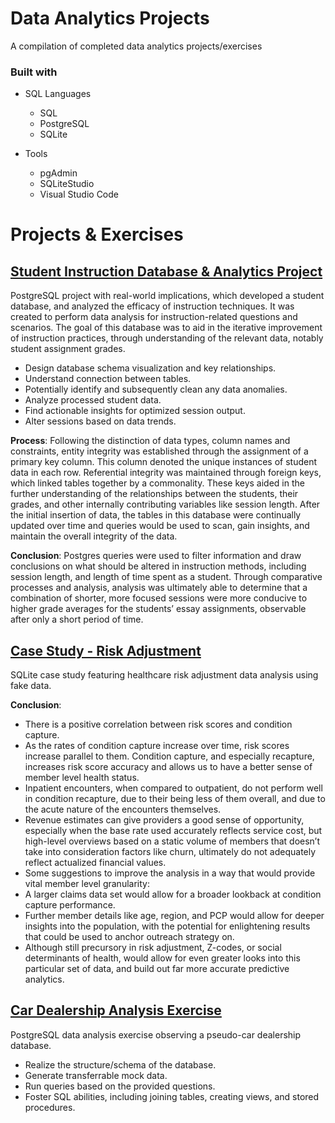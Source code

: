 # Data Analytics Projects
A compilation of completed data analytics projects/exercises

### Built with

+ SQL Languages
	+ SQL
	+ PostgreSQL
	+ SQLite

+ Tools
	+ pgAdmin
	+ SQLiteStudio
	+ Visual Studio Code  	

# Projects & Exercises

## [Student Instruction Database & Analytics Project](Student%20Instruction%20Database%20%26%20Analysis%20Project)
PostgreSQL project with real-world implications, which developed a student database, and analyzed the efficacy of instruction techniques.
It was created to perform data analysis for instruction-related questions and scenarios. The goal of this database was to aid in the iterative improvement of instruction practices, through understanding of the relevant data, notably student assignment grades.
+ Design database schema visualization and key relationships.
+ Understand connection between tables.
+ Potentially identify and subsequently clean any data anomalies.
+ Analyze processed student data.
+ Find actionable insights for optimized session output.
+ Alter sessions based on data trends.

**Process**: Following the distinction of data types, column names and constraints, entity integrity was established through the assignment of a primary key column. This column denoted the unique instances of student data in each row. Referential integrity was maintained through foreign keys, which linked tables together by a commonality. These keys aided in the further understanding of the relationships between the students, their grades, and other internally contributing variables like session length. After the initial insertion of data, the tables in this database were continually updated over time and queries would be used to scan, gain insights, and maintain the overall integrity of the data. 

**Conclusion**: Postgres queries were used to filter information and draw conclusions on what should be altered in instruction methods, including session length, and length of time spent as a student. Through comparative processes and analysis, analysis was ultimately able to determine that a combination of shorter, more focused sessions were more conducive to higher grade averages for the students’ essay assignments, observable after only a short period of time. 

## [Case Study - Risk Adjustment](Case%20Study%20%231)
SQLite case study featuring healthcare risk adjustment data analysis using fake data.

**Conclusion**: 
+ There is a positive correlation between risk scores and condition capture.
+ As the rates of condition capture increase over time, risk scores increase parallel to them. Condition capture, and especially recapture, increases risk score accuracy and allows us to have a better sense of 
  member level health status. 
+ Inpatient encounters, when compared to outpatient, do not perform well in condition recapture, due to their being less of them overall, and due to the acute nature of the encounters themselves. 
+ Revenue estimates can give providers a good sense of opportunity, especially when the base rate used accurately reflects service cost, but high-level overviews based on a static volume of members that doesn’t 
  take into consideration factors like churn, ultimately do not adequately reflect actualized financial values. 
+ Some suggestions to improve the analysis in a way that would provide vital member level granularity:
+ A larger claims data set would allow for a broader lookback at condition capture performance. 
+ Further member details like age, region, and PCP would allow for deeper insights into the population, with the potential for enlightening results that could be used to anchor outreach strategy on. 
+ Although still precursory in risk adjustment, Z-codes, or social determinants of health, would allow for even greater looks into this particular set of data, and build out far more accurate predictive 	 
  analytics. 

## [Car Dealership Analysis Exercise](Car%20Dealership%20Analysis%20Exercise)
PostgreSQL data analysis exercise observing a pseudo-car dealership database.
+ Realize the structure/schema of the database.
+ Generate transferrable mock data.
+ Run queries based on the provided questions.
+ Foster SQL abilities, including joining tables, creating views, and stored procedures.
